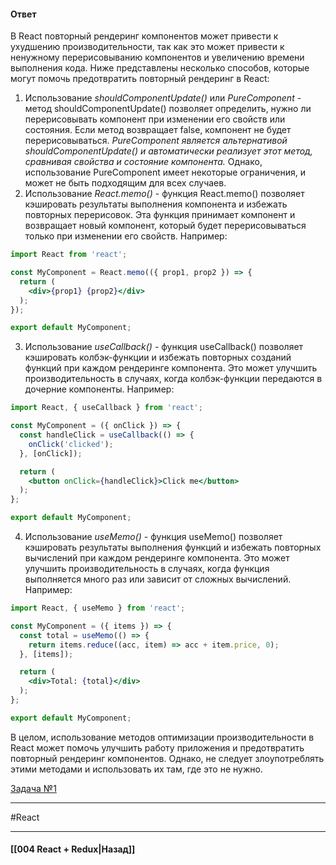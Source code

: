 #### Ответ

В React повторный рендеринг компонентов может привести к ухудшению производительности, так как это может привести к ненужному перерисовыванию компонентов и увеличению времени выполнения кода. Ниже представлены несколько способов, которые могут помочь предотвратить повторный рендеринг в React:

1. Использование *shouldComponentUpdate()* или *PureComponent* - метод shouldComponentUpdate() позволяет определить, нужно ли перерисовывать компонент при изменении его свойств или состояния. Если метод возвращает false, компонент не будет перерисовываться. *PureComponent является альтернативой shouldComponentUpdate() и автоматически реализует этот метод, сравнивая свойства и состояние компонента.* Однако, использование PureComponent имеет некоторые ограничения, и может не быть подходящим для всех случаев.
2. Использование *React.memo()* - функция React.memo() позволяет кэшировать результаты выполнения компонента и избежать повторных перерисовок. Эта функция принимает компонент и возвращает новый компонент, который будет перерисовываться только при изменении его свойств. Например:

```jsx
import React from 'react';

const MyComponent = React.memo(({ prop1, prop2 }) => {
  return (
    <div>{prop1} {prop2}</div>
  );
});

export default MyComponent;
```

3. Использование *useCallback()* - функция useCallback() позволяет кэшировать колбэк-функции и избежать повторных созданий функций при каждом рендеринге компонента. Это может улучшить производительность в случаях, когда колбэк-функции передаются в дочерние компоненты. Например:

```jsx
import React, { useCallback } from 'react';

const MyComponent = ({ onClick }) => {
  const handleClick = useCallback(() => {
    onClick('clicked');
  }, [onClick]);

  return (
    <button onClick={handleClick}>Click me</button>
  );
};

export default MyComponent;
```

4. Использование *useMemo()* - функция useMemo() позволяет кэшировать результаты выполнения функций и избежать повторных вычислений при каждом рендеринге компонента. Это может улучшить производительность в случаях, когда функция выполняется много раз или зависит от сложных вычислений. Например:

```jsx
import React, { useMemo } from 'react';

const MyComponent = ({ items }) => {
  const total = useMemo(() => {
    return items.reduce((acc, item) => acc + item.price, 0);
  }, [items]);

  return (
    <div>Total: {total}</div>
  );
};

export default MyComponent;
```

В целом, использование методов оптимизации производительности в React может помочь улучшить работу приложения и предотвратить повторный рендеринг компонентов. Однако, не следует злоупотреблять этими методами и использовать их там, где это не нужно.

[Задача №1](https://codesandbox.io/s/react-senior-rerender-nfdgns)

____
#React

____

#### [[004 React + Redux|Назад]]